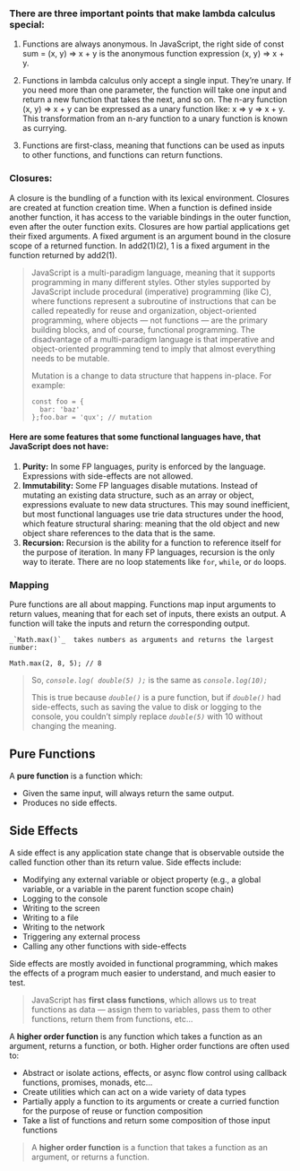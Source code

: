 ### There are three important points that make lambda calculus special:

1. Functions are always anonymous. In JavaScript, the right side of const sum = (x, y) => x + y is the anonymous function expression (x, y) => x + y.

2. Functions in lambda calculus only accept a single input. They’re unary. If you need more than one parameter, the function will take one input and return a new function that takes the next, and so on. The n-ary function (x, y) => x + y can be expressed as a unary function like: x => y => x + y. This transformation from an n-ary function to a unary function is known as currying.

3. Functions are first-class, meaning that functions can be used as inputs to other functions, and functions can return functions.

### Closures:

A closure is the bundling of a function with its lexical environment. Closures are created at function creation time. When a function is defined inside another function, it has access to the variable bindings in the outer function, even after the outer function exits. Closures are how partial applications get their fixed arguments. A fixed argument is an argument bound in the closure scope of a returned function. In add2(1)(2), 1 is a fixed argument in the function returned by add2(1).

> JavaScript is a multi-paradigm language, meaning that it supports
> programming in many different styles. Other styles supported by
> JavaScript include procedural (imperative) programming (like C), where
> functions represent a subroutine of instructions that can be called
> repeatedly for reuse and organization, object-oriented programming,
> where objects — not functions — are the primary building blocks, and
> of course, functional programming. The disadvantage of a
> multi-paradigm language is that imperative and object-oriented
> programming tend to imply that almost everything needs to be mutable.
> 
> Mutation is a change to data structure that happens in-place. For
> example:
> 
>     const foo = {  
>       bar: 'baz'  
>     };foo.bar = 'qux'; // mutation

#### Here are some features that some functional languages have, that JavaScript does not have:

1.  **Purity:**  In some FP languages, purity is enforced by the language. Expressions with side-effects are not allowed.
2.  **Immutability:**  Some FP languages disable mutations. Instead of mutating an existing data structure, such as an array or object, expressions evaluate to new data structures. This may sound inefficient, but most functional languages use trie data structures under the hood, which feature structural sharing: meaning that the old object and new object share references to the data that is the same.
3.  **Recursion:**  Recursion is the ability for a function to reference itself for the purpose of iteration. In many FP languages, recursion is the only way to iterate. There are no loop statements like  `for`,  `while`, or  `do`  loops.

### Mapping

Pure functions are all about mapping. Functions map input arguments to return values, meaning that for each set of inputs, there exists an output. A function will take the inputs and return the corresponding output.

    _`Math.max()`_  takes numbers as arguments and returns the largest number:
    
    Math.max(2, 8, 5); // 8

> So,  _`console.log( double(5) );`_  is the same as 
> _`console.log(10);`_
> 
> This is true because  _`double()`_  is a pure function, but if 
> _`double()`_ had side-effects, such as saving the value to disk or logging to the console, you couldn’t simply replace  _`double(5)`_
> with 10 without changing the meaning.

## Pure Functions

A  **pure function**  is a function which:

-   Given the same input, will always return the same output.
-   Produces no side effects.

## Side Effects

A side effect is any application state change that is observable outside the called function other than its return value. Side effects include:

-   Modifying any external variable or object property (e.g., a global variable, or a variable in the parent function scope chain)
-   Logging to the console
-   Writing to the screen
-   Writing to a file
-   Writing to the network
-   Triggering any external process
-   Calling any other functions with side-effects

Side effects are mostly avoided in functional programming, which makes the effects of a program much easier to understand, and much easier to test.

> JavaScript has  **first class functions**, which allows us to treat
> functions as data — assign them to variables, pass them to other
> functions, return them from functions, etc…

A  **higher order function**  is any function which takes a function as an argument, returns a function, or both. Higher order functions are often used to:

-   Abstract or isolate actions, effects, or async flow control using callback functions, promises, monads, etc…
-   Create utilities which can act on a wide variety of data types
-   Partially apply a function to its arguments or create a curried function for the purpose of reuse or function composition
-   Take a list of functions and return some composition of those input functions

> A **higher order function** is a function that takes a function as an
> argument, or returns a function.

